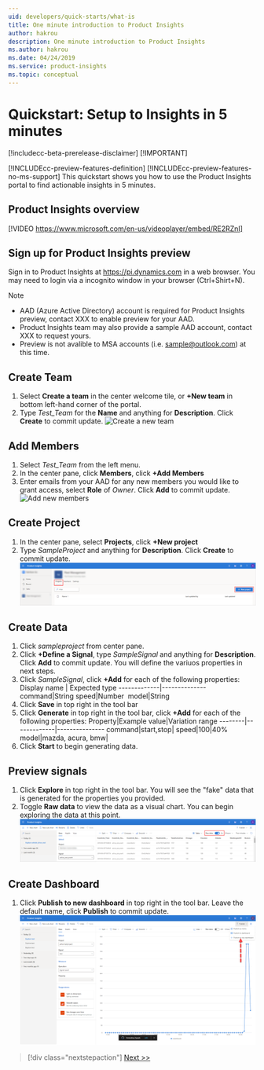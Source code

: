 ```yaml
---
uid: developers/quick-starts/what-is
title: One minute introduction to Product Insights
author: hakrou
description: One minute introduction to Product Insights
ms.author: hakrou
ms.date: 04/24/2019
ms.service: product-insights
ms.topic: conceptual
---
```


# <a id="what_is"></a>Quickstart: Setup to Insights in 5 minutes 
[!includecc-beta-prerelease-disclaimer]
[!IMPORTANT]

[!INCLUDEcc-preview-features-definition]
[!INCLUDEcc-preview-features-no-ms-support]
This quickstart shows you how to use the Product Insights portal to find actionable insights in 5 minutes. 

## Product Insights overview
[!VIDEO https://www.microsoft.com/en-us/videoplayer/embed/RE2RZnI]

## Sign up for Product Insights preview
Sign in to Product Insights at https://pi.dynamics.com in a web browser. You may need to login via a incognito window in your browser (Ctrl+Shirt+N).
> [!NOTE]
> - AAD (Azure Active Directory) account is required for Product Insights preview, contact XXX to enable preview for your AAD.
> - Product Insights team may also provide a sample AAD account, contact XXX to request yours.
> - Preview is not avalible to MSA accounts (i.e. sample@outlook.com) at this time.  

## Create Team
1. Select **Create a team** in the center welcome tile, or **+New team** in bottom left-hand corner of the portal.
1. Type *Test_Team* for the **Name** and anything for **Description**. Click **Create** to commit update.
	![Create a new team](./images/quick-starts/create-team.png)
  
## Add Members
1. Select *Test_Team* from the left menu.  
1. In the center pane, click **Members**, click **+Add Members**
1. Enter emails from your AAD for any new members you would like to grant access, select **Role** of *Owner*. Click **Add** to commit update.
	![Add new members](./images/quick-starts/add-member.png)

## Create Project 
1. In the center pane, select **Projects**, click **+New project**
1. Type *SampleProject* and anything for **Description**.  Click **Create** to commit update.
	![Add new project](./images/quick-starts/add-project.png)
  
## Create Data
1. Click *sampleproject* from center pane. 
1. Click **+Define a Signal**, type *SampleSignal* and anything for **Description**.  Click **Add** to commit update.  You will define the variuos properties in next steps.
1. Click *SampleSignal*, click **+Add** for each of the following properties:
Display name | Expected type
-------------|--------------
command|String 
speed|Number  
model|String 
1. Click **Save** in top right in the tool bar
1. Click **Generate** in top right in the tool bar, click **+Add** for each of the following properties:
Property|Example value|Variation range
--------|-------------|---------------
command|start,stop|
speed|100|40%
model|mazda, acura, bmw|
1. Click **Start** to begin generating data.   

## Preview signals
1. Click **Explore** in top right in the tool bar.  You will see the "fake" data that is generated for the properties you provided. 
1. Toggle **Raw data** to view the data as a visual chart.  You can begin exploring the data at this point. 
   ![Preview new signals](./images/quick-starts/preview-signal.png)
 
## Create Dashboard
1. Click **Publish to new dashboard** in top right in the tool bar. Leave the default name, click **Publish** to commit update. 
  ![Create a dashboard](./images/quick-starts/create-dashboard.png)


> [!div class="nextstepaction"]
> [Next >>](who-uses.md)

